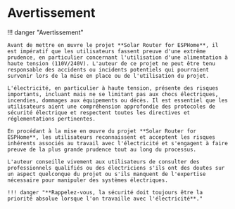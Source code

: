 # Avertissement

!!! danger "Avertissement"

    Avant de mettre en œuvre le projet **Solar Router for ESPHome**, il est impératif que les utilisateurs fassent preuve d'une extrême prudence, en particulier concernant l'utilisation d'une alimentation à haute tension (110V/240V). L'auteur de ce projet ne peut être tenu responsable des accidents ou incidents potentiels qui pourraient survenir lors de la mise en place ou de l'utilisation du projet.

    L'électricité, en particulier à haute tension, présente des risques importants, incluant mais ne se limitant pas aux chocs électriques, incendies, dommages aux équipements ou décès. Il est essentiel que les utilisateurs aient une compréhension approfondie des protocoles de sécurité électrique et respectent toutes les directives et réglementations pertinentes.

    En procédant à la mise en œuvre du projet **Solar Router for ESPHome**, les utilisateurs reconnaissent et acceptent les risques inhérents associés au travail avec l'électricité et s'engagent à faire preuve de la plus grande prudence tout au long du processus.

    L'auteur conseille vivement aux utilisateurs de consulter des professionnels qualifiés ou des électriciens s'ils ont des doutes sur un aspect quelconque du projet ou s'ils manquent de l'expertise nécessaire pour manipuler des systèmes électriques.

    !!! danger "**Rappelez-vous, la sécurité doit toujours être la priorité absolue lorsque l'on travaille avec l'électricité**."
